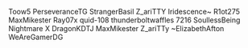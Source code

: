 Toow5
PerseveranceTG
StrangerBasil
Z_ariTTY
Iridescence~
R1ot275
MaxMikester
Ray07x
quid-108
thunderboltwaffles 7216
SoullessBeing
Nightmare X
DragonKDTJ
MaxMikester
Z_ariTTy
~ElizabethAfton
WeAreGamerDG

